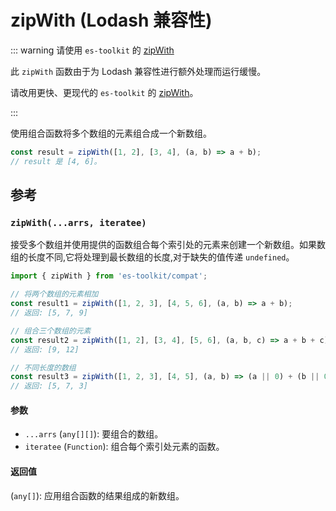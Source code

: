 # zipWith (Lodash 兼容性)

::: warning 请使用 `es-toolkit` 的 [zipWith](../../array/zipWith.md)

此 `zipWith` 函数由于为 Lodash 兼容性进行额外处理而运行缓慢。

请改用更快、更现代的 `es-toolkit` 的 [zipWith](../../array/zipWith.md)。

:::

使用组合函数将多个数组的元素组合成一个新数组。

```typescript
const result = zipWith([1, 2], [3, 4], (a, b) => a + b);
// result 是 [4, 6]。
```

## 参考

### `zipWith(...arrs, iteratee)`

接受多个数组并使用提供的函数组合每个索引处的元素来创建一个新数组。如果数组的长度不同,它将处理到最长数组的长度,对于缺失的值传递 `undefined`。

```typescript
import { zipWith } from 'es-toolkit/compat';

// 将两个数组的元素相加
const result1 = zipWith([1, 2, 3], [4, 5, 6], (a, b) => a + b);
// 返回: [5, 7, 9]

// 组合三个数组的元素
const result2 = zipWith([1, 2], [3, 4], [5, 6], (a, b, c) => a + b + c);
// 返回: [9, 12]

// 不同长度的数组
const result3 = zipWith([1, 2, 3], [4, 5], (a, b) => (a || 0) + (b || 0));
// 返回: [5, 7, 3]
```

#### 参数

- `...arrs` (`any[][]`): 要组合的数组。
- `iteratee` (`Function`): 组合每个索引处元素的函数。

#### 返回值

(`any[]`): 应用组合函数的结果组成的新数组。
